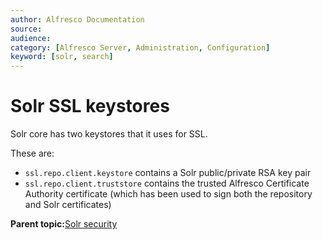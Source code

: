 ```yaml
---
author: Alfresco Documentation
source: 
audience: 
category: [Alfresco Server, Administration, Configuration]
keyword: [solr, search]
---
```


# Solr SSL keystores

Solr core has two keystores that it uses for SSL.

These are:

-   `ssl.repo.client.keystore` contains a Solr public/private RSA key pair
-   `ssl.repo.client.truststore` contains the trusted Alfresco Certificate Authority certificate (which has been used to sign both the repository and Solr certificates)

**Parent topic:**[Solr security](../concepts/solrsecurity-intro.md)

